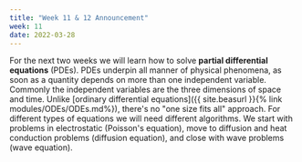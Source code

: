 ```yaml
---
title: "Week 11 & 12 Announcement"
week: 11
date: 2022-03-28
---
```


For the next two weeks we will learn how to solve **partial
differential equations** (PDEs). PDEs underpin all manner of physical
phenomena, as soon as a quantity depends on more than one independent
variable. Commonly the independent variables are the three dimensions
of space and time. Unlike [ordinary differential
equations]({{ site.beasurl }}{% link modules/ODEs/ODEs.md%}), there's
no "one size fits all" approach. For different types of equations we
will need different algorithms. We start with problems in
electrostatic (Poisson's equation), move to diffusion and heat
conduction problems (diffusion equation), and close with wave problems
(wave equation). 
